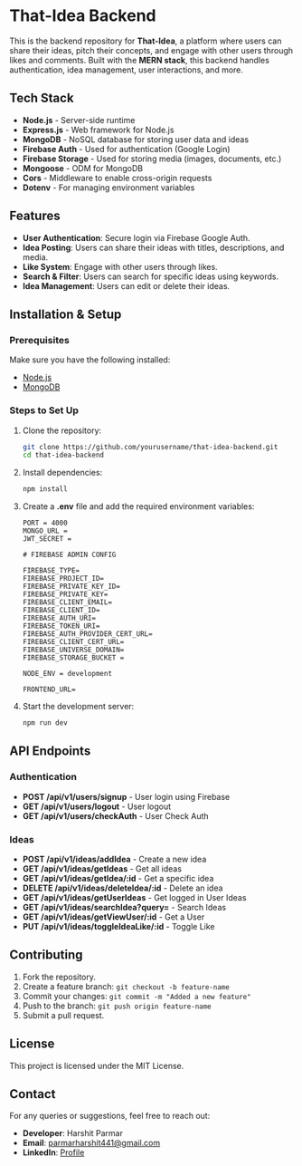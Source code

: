# That-Idea Backend

This is the backend repository for **That-Idea**, a platform where users can share their ideas, pitch their concepts, and engage with other users through likes and comments. Built with the **MERN stack**, this backend handles authentication, idea management, user interactions, and more.

## Tech Stack
- **Node.js** - Server-side runtime
- **Express.js** - Web framework for Node.js
- **MongoDB** - NoSQL database for storing user data and ideas
- **Firebase Auth** - Used for authentication (Google Login)
- **Firebase Storage** - Used for storing media (images, documents, etc.)
- **Mongoose** - ODM for MongoDB
- **Cors** - Middleware to enable cross-origin requests
- **Dotenv** - For managing environment variables

## Features
- **User Authentication**: Secure login via Firebase Google Auth.
- **Idea Posting**: Users can share their ideas with titles, descriptions, and media.
- **Like System**: Engage with other users through likes.
- **Search & Filter**: Users can search for specific ideas using keywords.
- **Idea Management**: Users can edit or delete their ideas.

## Installation & Setup

### Prerequisites
Make sure you have the following installed:
- [Node.js](https://nodejs.org/)
- [MongoDB](https://www.mongodb.com/)

### Steps to Set Up
1. Clone the repository:
   ```bash
   git clone https://github.com/yourusername/that-idea-backend.git
   cd that-idea-backend
   ```
2. Install dependencies:
   ```bash
   npm install
   ```
3. Create a **.env** file and add the required environment variables:
   ```env
   PORT = 4000
   MONGO_URL = 
   JWT_SECRET = 

   # FIREBASE ADMIN CONFIG

   FIREBASE_TYPE=
   FIREBASE_PROJECT_ID=
   FIREBASE_PRIVATE_KEY_ID=
   FIREBASE_PRIVATE_KEY=
   FIREBASE_CLIENT_EMAIL=
   FIREBASE_CLIENT_ID=
   FIREBASE_AUTH_URI=
   FIREBASE_TOKEN_URI=
   FIREBASE_AUTH_PROVIDER_CERT_URL=
   FIREBASE_CLIENT_CERT_URL=
   FIREBASE_UNIVERSE_DOMAIN=
   FIREBASE_STORAGE_BUCKET =

   NODE_ENV = development

   FRONTEND_URL= 
   ```
4. Start the development server:
   ```bash
   npm run dev
   ```

## API Endpoints

### Authentication
- **POST /api/v1/users/signup** - User login using Firebase
- **GET /api/v1/users/logout** - User logout
- **GET /api/v1/users/checkAuth** - User Check Auth

### Ideas
- **POST /api/v1/ideas/addIdea** - Create a new idea
- **GET /api/v1/ideas/getIdeas** - Get all ideas
- **GET /api/v1/ideas/getIdea/:id** - Get a specific idea
- **DELETE /api/v1/ideas/deleteIdea/:id** - Delete an idea
- **GET /api/v1/ideas/getUserIdeas** - Get logged in User Ideas
- **GET /api/v1/ideas/searchIdea?query=** - Search Ideas
- **GET /api/v1/ideas/getViewUser/:id** - Get a User
- **PUT /api/v1/ideas/toggleIdeaLike/:id** - Toggle Like

## Contributing
1. Fork the repository.
2. Create a feature branch: `git checkout -b feature-name`
3. Commit your changes: `git commit -m "Added a new feature"`
4. Push to the branch: `git push origin feature-name`
5. Submit a pull request.

## License
This project is licensed under the MIT License.

## Contact
For any queries or suggestions, feel free to reach out:
- **Developer**: Harshit Parmar
- **Email**: parmarharshit441@gmail.com
- **LinkedIn**: [Profile](https://www.linkedin.com/in/harshit-parmar-47253b282)

